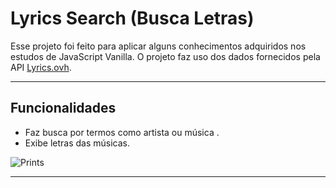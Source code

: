 # Lyrics Search (Busca Letras)

Esse projeto foi feito para aplicar alguns conhecimentos adquiridos nos  estudos de JavaScript Vanilla. O projeto faz uso dos dados fornecidos pela API [Lyrics.ovh](https://lyrics.ovh/).

------------

## Funcionalidades
- Faz busca por termos como artista ou música .
- Exibe letras das músicas. 

![Prints](https://i.ibb.co/5rcBQWx/screenshots.png)

------------
